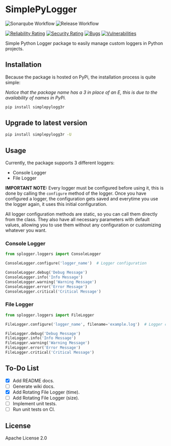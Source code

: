 # SimplePyLogger

![Sonarqube Workflow](https://github.com/M4RC0Sx/SimplePyLogger/actions/workflows/sonarqube.yml/badge.svg)
![Release Workflow](https://github.com/M4RC0Sx/SimplePyLogger/actions/workflows/release.yml/badge.svg)

[![Reliability Rating](https://sonarqube.fronteraware.com/api/project_badges/measure?project=simplepylogger&metric=reliability_rating&token=36002ab2fbeb64200ad17e2e68388cc15d5679da)](https://sonarqube.fronteraware.com/dashboard?id=simplepylogger)
[![Security Rating](https://sonarqube.fronteraware.com/api/project_badges/measure?project=simplepylogger&metric=security_rating&token=36002ab2fbeb64200ad17e2e68388cc15d5679da)](https://sonarqube.fronteraware.com/dashboard?id=simplepylogger)
[![Bugs](https://sonarqube.fronteraware.com/api/project_badges/measure?project=simplepylogger&metric=bugs&token=36002ab2fbeb64200ad17e2e68388cc15d5679da)](https://sonarqube.fronteraware.com/dashboard?id=simplepylogger)
[![Vulnerabilities](https://sonarqube.fronteraware.com/api/project_badges/measure?project=simplepylogger&metric=vulnerabilities&token=36002ab2fbeb64200ad17e2e68388cc15d5679da)](https://sonarqube.fronteraware.com/dashboard?id=simplepylogger)

Simple Python Logger package to easily manage custom loggers in Python projects.

## Installation

Because the package is hosted on PyPi, the installation process is quite simple:

_Notice that the package name has a 3 in place of an E, this is due to the availability of names in PyPi._

```bash
pip install simplepylogg3r
```

## Upgrade to latest version

```bash
pip install simplepylogg3r -U
```

## Usage

Currently, the package supports 3 different loggers:

- Console Logger
- File Logger

**IMPORTANT NOTE:** Every logger must be configured before using it, this is done by calling the `configure` method of the logger. Once you have configured a logger, the configuration gets saved and everytime you use the logger again, it uses this initial configuration.

All logger configuration methods are static, so you can call them directly from the class. They also have all necessary parameters with default values, allowing you to use them without any configuration or customizing whatever you want.

### Console Logger

```python
from splogger.loggers import ConsoleLogger

ConsoleLogger.configure('logger_name')  # Logger configuration

ConsoleLogger.debug('Debug Message')
ConsoleLogger.info('Info Message')
ConsoleLogger.warning('Warning Message')
ConsoleLogger.error('Error Message')
ConsoleLogger.critical('Critical Message')
```

### File Logger

```python
from splogger.loggers import FileLogger

FileLogger.configure('logger_name', filename='example.log')  # Logger configuration

FileLogger.debug('Debug Message')
FileLogger.info('Info Message')
FileLogger.warning('Warning Message')
FileLogger.error('Error Message')
FileLogger.critical('Critical Message')
```

## To-Do List

- [x] Add README docs.
- [ ] Generate wiki docs.
- [x] Add Rotating File Logger (time).
- [ ] Add Rotating File Logger (size).
- [ ] Implement unit tests.
- [ ] Run unit tests on CI.

## License

Apache License 2.0
